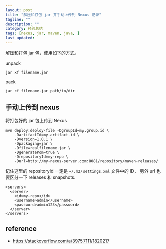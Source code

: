 ```yaml
---
layout: post
title: "解压和打包 jar 并手动上传到 Nexus 记录"
tagline: ""
description: ""
category: 经验总结
tags: [nexus, jar, maven, java, ]
last_updated:
---
```


解压和打包 jar 包，使用如下的方式。

unpack

	jar xf filename.jar

pack

	jar cf filename.jar path/to/dir


## 手动上传到 nexus

将打包好的 jar 包上传到 Nexus

	mvn deploy:deploy-file -DgroupId=my.group.id \
		-DartifactId=my-artifact-id \
		-Dversion=1.0.1 \
		-Dpackaging=jar \
		-Dfile=realfilename.jar \
		-DgeneratePom=true \
		-DrepositoryId=my-repo \
		-Durl=http://my-nexus-server.com:8081/repository/maven-releases/

记住这里的 repositoryId 一定是 `~/.m2/settings.xml` 文件中的 ID， 另外 url 也要区分一下 releases 和 snapshots.

	<servers>
	  <server>
		<id>my-repo</id>
		<username>admin</username>
		<password>admin123</password>
	  </server>
	</servers>


## reference

- <https://stackoverflow.com/a/39757111/1820217>
